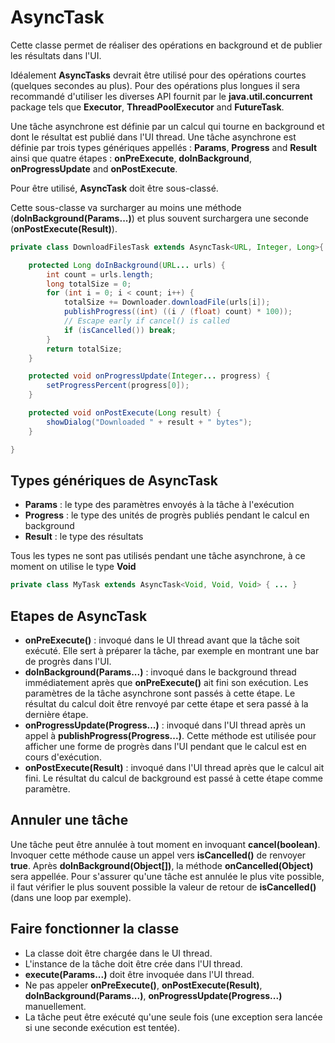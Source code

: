 # AsyncTask

Cette classe permet de réaliser des opérations en background et de publier les résultats dans l'UI.

Idéalement **AsyncTasks** devrait être utilisé pour des opérations courtes (quelques secondes au plus). Pour des opérations plus longues il sera recommandé d'utiliser les diverses API fournit par le **java.util.concurrent** package tels que **Executor**, **ThreadPoolExecutor** and **FutureTask**.

Une tâche asynchrone est définie par un calcul qui tourne en background et dont le résultat est publié dans l'UI thread. Une tâche asynchrone est définie par trois types génériques appellés : **Params**, **Progress** and **Result** ainsi que quatre étapes : **onPreExecute**, **doInBackground**, **onProgressUpdate** and **onPostExecute**.

Pour être utilisé, **AsyncTask** doit être sous-classé.

Cette sous-classe va surcharger au moins une méthode (**doInBackground(Params...)**) et plus souvent surchargera une seconde (**onPostExecute(Result)**).

```java
private class DownloadFilesTask extends AsyncTask<URL, Integer, Long>{

    protected Long doInBackground(URL... urls) {
        int count = urls.length;
        long totalSize = 0;
        for (int i = 0; i < count; i++) {
            totalSize += Downloader.downloadFile(urls[i]);
            publishProgress((int) ((i / (float) count) * 100));
            // Escape early if cancel() is called
            if (isCancelled()) break;
        }
        return totalSize;
    }

    protected void onProgressUpdate(Integer... progress) {
        setProgressPercent(progress[0]);
    }

    protected void onPostExecute(Long result) {
        showDialog("Downloaded " + result + " bytes");
    }

}
```

## Types génériques de AsyncTask

* **Params** : le type des paramètres envoyés à la tâche à l'exécution
* **Progress** : le type des unités de progrès publiés pendant le calcul en background
* **Result** : le type des résultats

Tous les types ne sont pas utilisés pendant une tâche asynchrone, à ce moment on utilise le type **Void**

```java
private class MyTask extends AsyncTask<Void, Void, Void> { ... }
```

## Etapes de AsyncTask

* **onPreExecute()** : invoqué dans le UI thread avant que la tâche soit exécuté. Elle sert à préparer la tâche, par exemple en montrant une bar de progrès dans l'UI.
* **doInBackground(Params...)** : invoqué dans le background thread immédiatement après que **onPreExecute()** ait fini son exécution. Les paramètres de la tâche asynchrone sont passés à cette étape. Le résultat du calcul doit être renvoyé par cette étape et sera passé à la dernière étape.
* **onProgressUpdate(Progress...)** : invoqué dans l'UI thread après un appel à **publishProgress(Progress...)**. Cette méthode est utilisée pour afficher une forme de progrès dans l'UI pendant que le calcul est en cours d'exécution.
* **onPostExecute(Result)** : invoqué dans l'UI thread après que le calcul ait fini. Le résultat du calcul de background est passé à cette étape comme paramètre.

## Annuler une tâche

Une tâche peut être annulée à tout moment en invoquant **cancel(boolean)**. Invoquer cette méthode cause un appel vers **isCancelled()** de renvoyer **true**.
Après **doInBackground(Object[])**, la méthode **onCancelled(Object)** sera appellée. Pour s'assurer qu'une tâche est annulée le plus vite possible, il faut vérifier le plus souvent possible la valeur de retour de **isCancelled()** (dans une loop par exemple).

## Faire fonctionner la classe

* La classe doit être chargée dans le UI thread.
* L'instance de la tâche doit être crée dans l'UI thread.
* **execute(Params...)** doit être invoquée dans l'UI thread.
* Ne pas appeler **onPreExecute()**, **onPostExecute(Result)**, **doInBackground(Params...)**, **onProgressUpdate(Progress...)** manuellement.
* La tâche peut être exécuté qu'une seule fois (une exception sera lancée si une seconde exécution est tentée).

